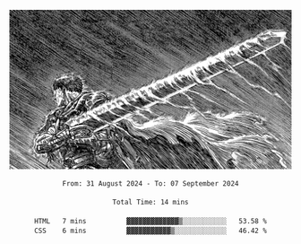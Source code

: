<!-- Profile image -->
<p align="center">
 <img src="assets/bpD2ohb.png" width="1080px">
</p>
<!-- Profile image end -->

<div align="center">
<!--START_SECTION:waka-->

```txt
From: 31 August 2024 - To: 07 September 2024

Total Time: 14 mins

HTML   7 mins          ▓▓▓▓▓▓▓▓▓▓▓▓▓▒░░░░░░░░░░░   53.58 %
CSS    6 mins          ▓▓▓▓▓▓▓▓▓▓▓▒░░░░░░░░░░░░░   46.42 %
```

<!--END_SECTION:waka-->
</div>
